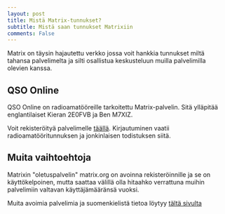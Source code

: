 ```yaml
---
layout: post
title: Mistä Matrix-tunnukset?
subtitle: Mistä saan tunnukset Matrixiin
comments: False
---
```

Matrix on täysin hajautettu verkko jossa voit hankkia tunnukset miltä tahansa palvelimelta ja silti 
osallistua keskusteluun muilla palvelimilla olevien kanssa.

## QSO Online

QSO Online on radioamatööreille tarkoitettu Matrix-palvelin. Sitä ylläpitää englantilaiset Kieran 2E0FVB ja Ben M7XIZ.

Voit rekisteröityä palvelimelle [täällä](https://www.qso-online.org/join/). Kirjautuminen vaatii radioamatööritunnuksen
ja jonkinlaisen todistuksen siitä.

## Muita vaihtoehtoja

Matrixin "oletuspalvelin" matrix.org on avoinna rekisteröinnille ja se on käyttökelpoinen, mutta
saattaa välillä olla hitaahko verrattuna muihin palvelimiin valtavan käyttäjämääränsä vuoksi.

Muita avoimia palvelimia ja suomenkielistä tietoa löytyy [tältä sivulta](https://www.linux.fi/wiki/Matrix)

